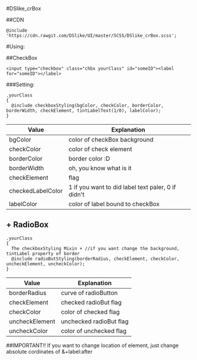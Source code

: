 #DSlike_crBox

##CDN
```
@include 'https://cdn.rawgit.com/DSlike/UI/master/SCSS/DSlike_crBox.scss';
```

#Using:

##CheckBox
```
<input type="checkbox" class="chbx yourClass" id="someID"><label for="someID"></label>
```

###Setting:

```
.yourClass
{
  @include checkboxStyling(bgColor, checkColor, borderColor, borderWidth, checkElement, tintLabelText(1/0), labelColor);
}
```
| Value | Explanation |
| --- | --- |
| bgColor 	         |color of checkBox background|
| checkColor 	       |color of check element|
| borderColor        |border color :D|
| borderWidth        |oh, you know what is it|
| checkElement       |flag|
| checkedLabelColor  |1 if you want to did label text paler, 0 if didn't|
| labelColor         |color of label bound to checkBox|

## + RadioBox
```
.yourClass
{
  The checkboxStyling Mixin + //if you want change the background, tintLabel property of border
  @include radioButStyling(borderRadius, checkElement, checkColor, uncheckElement, uncheckColor);
}
```
| Value | Explanation |
| --- | --- |
|borderRadius   |curve of radioButton|
|checkElement   |checked radioBut flag|
|checkColor     |color of checked flag|
|uncheckElement |unchecked radioBut flag|
|uncheckColor   |color of unchecked flag|

##IMPORTANT!!
If you want to change location of element, just change absolute cordinates of &+label:after
